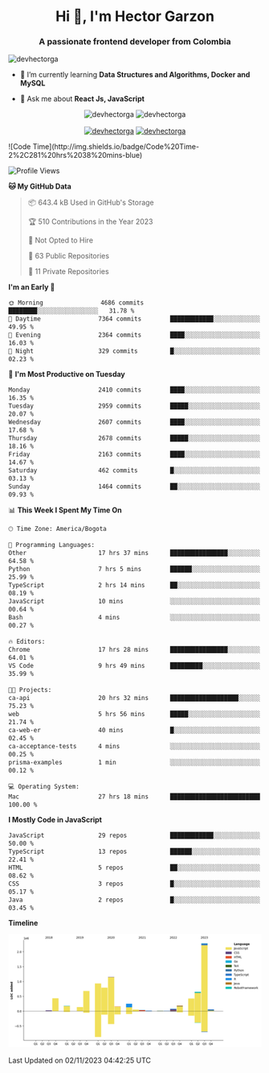 <h1 align="center">Hi 👋, I'm Hector Garzon</h1>
<h3 align="center">A passionate frontend developer from Colombia</h3>

<p align="left"> <img src="https://komarev.com/ghpvc/?username=devhectorga" alt="devhectorga" /> </p>

- 🌱 I’m currently learning **Data Structures and Algorithms, Docker and MySQL**

- 💬 Ask me about **React Js, JavaScript**

<p align="center"> <img src="https://github-readme-stats.vercel.app/api?username=devhectorga&count_private=true&show_icons=true" alt="devhectorga" /> <img src="https://github-readme-stats.vercel.app/api/top-langs/?username=devhectorga&layout=compact" alt="devhectorga" /></p>

<p align="center">
<a href="https://twitter.com/devhectorga" target="blank"><img align="center" src="https://cdn.jsdelivr.net/npm/simple-icons@3.0.1/icons/twitter.svg" alt="devhectorga" height="20" width="20" /></a>
<a href="https://linkedin.com/in/devhectorga" target="blank"><img align="center" src="https://cdn.jsdelivr.net/npm/simple-icons@3.0.1/icons/linkedin.svg" alt="devhectorga" height="20" width="20" /></a>
</p>
<!--START_SECTION:waka-->
![Code Time](http://img.shields.io/badge/Code%20Time-2%2C281%20hrs%2038%20mins-blue)

![Profile Views](http://img.shields.io/badge/Profile%20Views-0-blue)

**🐱 My GitHub Data** 

> 📦 643.4 kB Used in GitHub's Storage 
 > 
> 🏆 510 Contributions in the Year 2023
 > 
> 🚫 Not Opted to Hire
 > 
> 📜 63 Public Repositories 
 > 
> 🔑 11 Private Repositories 
 > 
**I'm an Early 🐤** 

```text
🌞 Morning                4686 commits        ████████░░░░░░░░░░░░░░░░░   31.78 % 
🌆 Daytime                7364 commits        ████████████░░░░░░░░░░░░░   49.95 % 
🌃 Evening                2364 commits        ████░░░░░░░░░░░░░░░░░░░░░   16.03 % 
🌙 Night                  329 commits         █░░░░░░░░░░░░░░░░░░░░░░░░   02.23 % 
```
📅 **I'm Most Productive on Tuesday** 

```text
Monday                   2410 commits        ████░░░░░░░░░░░░░░░░░░░░░   16.35 % 
Tuesday                  2959 commits        █████░░░░░░░░░░░░░░░░░░░░   20.07 % 
Wednesday                2607 commits        ████░░░░░░░░░░░░░░░░░░░░░   17.68 % 
Thursday                 2678 commits        █████░░░░░░░░░░░░░░░░░░░░   18.16 % 
Friday                   2163 commits        ████░░░░░░░░░░░░░░░░░░░░░   14.67 % 
Saturday                 462 commits         █░░░░░░░░░░░░░░░░░░░░░░░░   03.13 % 
Sunday                   1464 commits        ██░░░░░░░░░░░░░░░░░░░░░░░   09.93 % 
```


📊 **This Week I Spent My Time On** 

```text
🕑︎ Time Zone: America/Bogota

💬 Programming Languages: 
Other                    17 hrs 37 mins      ████████████████░░░░░░░░░   64.58 % 
Python                   7 hrs 5 mins        ██████░░░░░░░░░░░░░░░░░░░   25.99 % 
TypeScript               2 hrs 14 mins       ██░░░░░░░░░░░░░░░░░░░░░░░   08.19 % 
JavaScript               10 mins             ░░░░░░░░░░░░░░░░░░░░░░░░░   00.64 % 
Bash                     4 mins              ░░░░░░░░░░░░░░░░░░░░░░░░░   00.27 % 

🔥 Editors: 
Chrome                   17 hrs 28 mins      ████████████████░░░░░░░░░   64.01 % 
VS Code                  9 hrs 49 mins       █████████░░░░░░░░░░░░░░░░   35.99 % 

🐱‍💻 Projects: 
ca-api                   20 hrs 32 mins      ███████████████████░░░░░░   75.23 % 
web                      5 hrs 56 mins       █████░░░░░░░░░░░░░░░░░░░░   21.74 % 
ca-web-er                40 mins             █░░░░░░░░░░░░░░░░░░░░░░░░   02.45 % 
ca-acceptance-tests      4 mins              ░░░░░░░░░░░░░░░░░░░░░░░░░   00.25 % 
prisma-examples          1 min               ░░░░░░░░░░░░░░░░░░░░░░░░░   00.12 % 

💻 Operating System: 
Mac                      27 hrs 18 mins      █████████████████████████   100.00 % 
```

**I Mostly Code in JavaScript** 

```text
JavaScript               29 repos            ████████████░░░░░░░░░░░░░   50.00 % 
TypeScript               13 repos            ██████░░░░░░░░░░░░░░░░░░░   22.41 % 
HTML                     5 repos             ██░░░░░░░░░░░░░░░░░░░░░░░   08.62 % 
CSS                      3 repos             █░░░░░░░░░░░░░░░░░░░░░░░░   05.17 % 
Java                     2 repos             █░░░░░░░░░░░░░░░░░░░░░░░░   03.45 % 
```



**Timeline**

![Lines of Code chart](https://raw.githubusercontent.com/devHectorGa/devHectorGa/master/assets/bar_graph.png)


 Last Updated on 02/11/2023 04:42:25 UTC
<!--END_SECTION:waka-->
